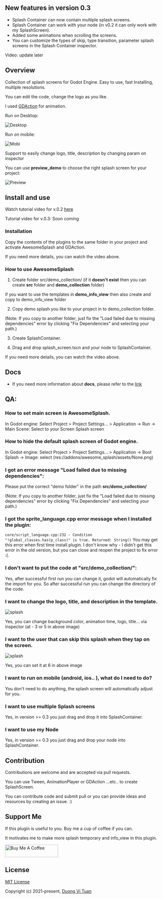 ## New features in version 0.3
- Splash Container can now contain multiple splash screens.
- Splash Container can work with your node (in v0.2 it can only work with my SplashScreen).
- Added some animations when scrolling the screens.
- You can customize the types of skip, type transition, parameter splash screens in the Splash Container inspector.

Video: update later

## Overview
Collection of splash screens for Godot Engine. Easy to use, fast Installing, multiple resolutions.

You can edit the code, change the logo as you like.

I used [GDAction](https://github.com/duongvituan/godot-action-animation-framework) for animation.

Run on Desktop:

![Desktop](https://github.com/duongvituan/godot-awesome-splash/blob/master/image_readme/desktop_size.gif)

Run on mobile:

![Mobi](https://github.com/duongvituan/godot-awesome-splash/blob/master/image_readme/mobile_size.gif)

Support to easily change logo, title, description by changing param on inspector

You can use **preview_demo** to choose the right splash screen for your project:

![Preview](https://github.com/duongvituan/godot-awesome-splash/blob/master/image_readme/preview_demo.gif)


## Install and use

Watch tutorial video for v.0.2 [here](http://www.youtube.com/watch?v=5ULQduv5GZw) 

Tutorial video for v.0.3: Soon coming


### Installation
Copy the contents of the plugins to the same folder in your project and activate AwesomeSplash and GDAction.

If you need more details, you can watch the video above.


### How to use AwesomeSplash
1. Create folder src/demo_collection/ (if it **doesn't exist** then you can create **src** folder and **demo_collection** folder)

if you want to use the templates in **demo_info_view** then also create and copy to demo_info_view folder

2. Copy demo splash you like to your project in to demo_collection folder.

(Note: If you copy to another folder, just fix the "Load failed due to missing dependencies" error by clicking "Fix Dependencies" and selecting your path.)

3. Create SplashContainer.

4. Drag and drop splash_screen.tscn and your node to SplashContainer.

If you need more details, you can watch the video above.

## Docs
- If you need more information about **docs**, please refer to the [link](docs.md)


## QA:
### How to set main screen is AwesomeSplash.
In Godot engine: Select Project > Project Settings... > Application -> Run -> Main Scene: Select to your Screen Splash screen

### How to hide the default splash screen of Godot engine.
In Godot engine: Select Project > Project Settings... > Application -> Boot Splash -> Image: select (res://addons/awesome_splash/assets/None.png)

### I got an error message "Load failed due to missing dependencies": 
Please put the correct "demo folder" in the path **src/demo_collection/**

(Note: If you copy to another folder, just fix the "Load failed due to missing dependencies" error by clicking "Fix Dependencies" and selecting your path.)

### I got the sprite_language.cpp error message when I installed the plugin:
```core/script_language.cpp:232 - Condition "!global_classes.has(p_class)" is true. Returned: String()```
You may get this error when first time install plugin.
I don't know why - I didn't get this error in the old version, but you can close and reopen the project to fix error :(.

### I don't want to put the code at "src/demo_collection/":
Yes, after successful first run you can change it, godot will automatically fix the import for you. So after successful run you can change the directory of the code.

### I want to change the logo, title, and description in the template.

![splash](https://github.com/duongvituan/godot-awesome-splash/blob/master/image_readme/splash.png)

Yes, you can change background color, animation time, logo, title... via inspector (at - 3 or 5 in above image)


### I want to the user that can skip this splash when they tap on the screen.

![splash](https://github.com/duongvituan/godot-awesome-splash/blob/master/image_readme/container_splash.png)

Yes, you can set it at 6 in above image

### I want to run on mobile (android, ios.. ), what do I need to do?
You don't need to do anything, the splash screen will automatically adjust for you.

### I want to use multiple Splash screens
Yes, in version >= 0.3 you just drag and drop it into SplashContainer.

### I want to use my Node
Yes, in version >= 0.3 you just drag and drop your node into SplashContainer.

## Contribution
Contributions are welcome and are accepted via pull requests.

You can use Tween, AnimationPlayer or GDAction ...etc.. to create SplashScreen.

You can contribute code and submit pull or you can provide ideas and resources by creating an issue. :)


## Support Me

If this plugin is useful to you. Buy me a cup of coffee if you can. 

It motivates me to make more splash temporary and info_view in this plugin.

<a href="https://www.buymeacoffee.com/duongvituan" target="_blank"><img src="https://cdn.buymeacoffee.com/buttons/default-orange.png" alt="Buy Me A Coffee" height="41" width="174"></a>


## License

[MIT License](https://github.com/duongvituan/godot-action-animation-framework/blob/master/LICENSE)

Copyright (c) 2021-present, [Duong Vi Tuan](https://github.com/duongvituan)
